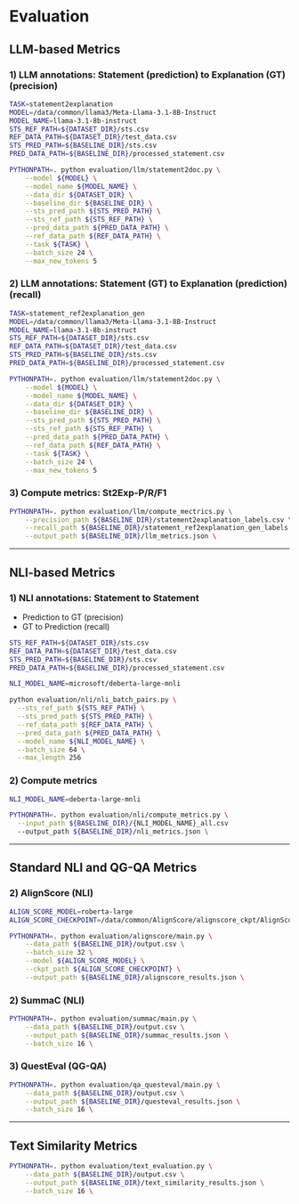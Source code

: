 # Evaluation

## LLM-based Metrics

### 1) LLM annotations: Statement (prediction) to Explanation (GT) (precision)

```bash
TASK=statement2explanation
MODEL=/data/common/llama3/Meta-Llama-3.1-8B-Instruct
MODEL_NAME=llama-3.1-8b-instruct
STS_REF_PATH=${DATASET_DIR}/sts.csv
REF_DATA_PATH=${DATASET_DIR}/test_data.csv
STS_PRED_PATH=${BASELINE_DIR}/sts.csv
PRED_DATA_PATH=${BASELINE_DIR}/processed_statement.csv

PYTHONPATH=. python evaluation/llm/statement2doc.py \
    --model ${MODEL} \
    --model_name ${MODEL_NAME} \
    --data_dir ${DATASET_DIR} \
    --baseline_dir ${BASELINE_DIR} \
    --sts_pred_path ${STS_PRED_PATH} \
    --sts_ref_path ${STS_REF_PATH} \
    --pred_data_path ${PRED_DATA_PATH} \
    --ref_data_path ${REF_DATA_PATH} \
    --task ${TASK} \
    --batch_size 24 \
    --max_new_tokens 5
```

### 2) LLM annotations: Statement (GT) to Explanation (prediction) (recall)

```bash
TASK=statement_ref2explanation_gen
MODEL=/data/common/llama3/Meta-Llama-3.1-8B-Instruct
MODEL_NAME=llama-3.1-8b-instruct
STS_REF_PATH=${DATASET_DIR}/sts.csv
REF_DATA_PATH=${DATASET_DIR}/test_data.csv
STS_PRED_PATH=${BASELINE_DIR}/sts.csv
PRED_DATA_PATH=${BASELINE_DIR}/processed_statement.csv

PYTHONPATH=. python evaluation/llm/statement2doc.py \
    --model ${MODEL} \
    --model_name ${MODEL_NAME} \
    --data_dir ${DATASET_DIR} \
    --baseline_dir ${BASELINE_DIR} \
    --sts_pred_path ${STS_PRED_PATH} \
    --sts_ref_path ${STS_REF_PATH} \
    --pred_data_path ${PRED_DATA_PATH} \
    --ref_data_path ${REF_DATA_PATH} \
    --task ${TASK} \
    --batch_size 24 \
    --max_new_tokens 5
```

### 3) Compute metrics: St2Exp-P/R/F1

```bash
PYTHONPATH=. python evaluation/llm/compute_mectrics.py \
    --precision_path ${BASELINE_DIR}/statement2explanation_labels.csv \
    --recall_path ${BASELINE_DIR}/statement_ref2explanation_gen_labels.csv \
    --output_path ${BASELINE_DIR}/llm_metrics.json \
```

___

## NLI-based Metrics

### 1) NLI annotations: Statement to Statement

* Prediction to GT (precision) 
* GT to Prediction (recall)

```bash
STS_REF_PATH=${DATASET_DIR}/sts.csv
REF_DATA_PATH=${DATASET_DIR}/test_data.csv
STS_PRED_PATH=${BASELINE_DIR}/sts.csv
PRED_DATA_PATH=${BASELINE_DIR}/processed_statement.csv

NLI_MODEL_NAME=microsoft/deberta-large-mnli

python evaluation/nli/nli_batch_pairs.py \
  --sts_ref_path ${STS_REF_PATH} \
  --sts_pred_path ${STS_PRED_PATH} \
  --ref_data_path ${REF_DATA_PATH} \
  --pred_data_path ${PRED_DATA_PATH} \
  --model_name ${NLI_MODEL_NAME} \
  --batch_size 64 \
  --max_length 256
```

### 2) Compute metrics

```bash
NLI_MODEL_NAME=deberta-large-mnli

PYTHONPATH=. python evaluation/nli/compute_metrics.py \
  --input_path ${BASELINE_DIR}/{NLI_MODEL_NAME}_all.csv
  --output_path ${BASELINE_DIR}/nli_metrics.json \
```
___

## Standard NLI and QG-QA Metrics

### 2) AlignScore (NLI)

```bash
ALIGN_SCORE_MODEL=roberta-large
ALIGN_SCORE_CHECKPOINT=/data/common/AlignScore/alignscore_ckpt/AlignScore-large.ckpt

PYTHONPATH=. python evaluation/alignscore/main.py \
    --data_path ${BASELINE_DIR}/output.csv \
    --batch_size 32 \
    --model ${ALIGN_SCORE_MODEL} \
    --ckpt_path ${ALIGN_SCORE_CHECKPOINT} \
    --output_path ${BASELINE_DIR}/alignscore_results.json \
```

### 2) SummaC (NLI)

```bash
PYTHONPATH=. python evaluation/summac/main.py \
    --data_path ${BASELINE_DIR}/output.csv \
    --output_path ${BASELINE_DIR}/summac_results.json \
    --batch_size 16 \
```

### 3) QuestEval (QG-QA)

```bash
PYTHONPATH=. python evaluation/qa_questeval/main.py \
    --data_path ${BASELINE_DIR}/output.csv \
    --output_path ${BASELINE_DIR}/questeval_results.json \
    --batch_size 16 \
```
___

## Text Similarity Metrics

```bash
PYTHONPATH=. python evaluation/text_evaluation.py \
    --data_path ${BASELINE_DIR}/output.csv \
    --output_path ${BASELINE_DIR}/text_similarity_results.json \
    --batch_size 16 \
```
